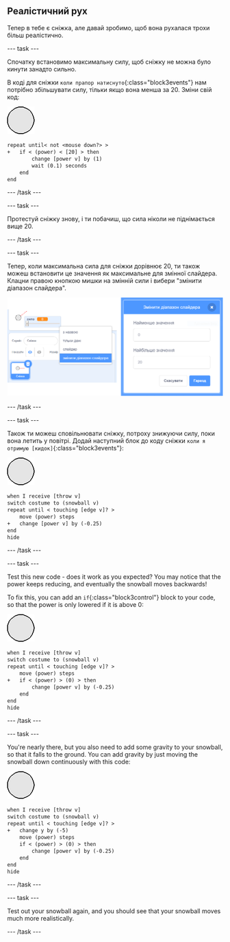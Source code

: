 ## Реалістичний рух

Тепер в тебе є сніжка, але давай зробимо, щоб вона рухалася трохи більш реалістично.

--- task ---

Спочатку встановимо максимальну силу, щоб сніжку не можна було кинути занадто сильно.

В коді для сніжки `коли прапор натиснуто`{:class="block3events"} нам потрібно збільшувати силу, тільки якщо вона менша за 20. Зміни свій код:

![snowball sprite](images/snowball-sprite.png)

```blocks3
repeat until< not <mouse down?> >
+   if < (power) < [20] > then
        change [power v] by (1)
        wait (0.1) seconds
    end
end
```

--- /task ---

--- task ---

Протестуй сніжку знову, і ти побачиш, що сила ніколи не піднімається вище 20.

--- /task ---

--- task ---

Тепер, коли максимальна сила для сніжки дорівнює 20, ти також можеш встановити це значення як максимальне для змінної слайдера. Клацни правою кнопкою мишки на змінній сили і вибери "змінити діапазон слайдера".

![min max of slider range](images/snow-minmax.png)


--- /task ---

--- task ---

Також ти можеш сповільнювати сніжку, потроху знижуючи силу, поки вона летить у повітрі. Додай наступний блок до коду сніжки `коли я отримую [кидок]`{:class="block3events"}:

![snowball sprite](images/snowball-sprite.png)

```blocks3
when I receive [throw v]
switch costume to (snowball v)
repeat until < touching [edge v]? >
    move (power) steps
+   change [power v] by (-0.25)
end
hide
```

--- /task ---


--- task ---

Test this new code - does it work as you expected? You may notice that the power keeps reducing, and eventually the snowball moves backwards!

To fix this, you can add an `if`{:class="block3control"} block to your code, so that the power is only lowered if it is above 0:

![snowball sprite](images/snowball-sprite.png)

```blocks3
when I receive [throw v]
switch costume to (snowball v)
repeat until < touching [edge v]? >
    move (power) steps
+   if < (power) > (0) > then
        change [power v] by (-0.25)
    end
end
hide
```

--- /task ---

--- task ---

You're nearly there, but you also need to add some gravity to your snowball, so that it falls to the ground. You can add gravity by just moving the snowball down continuously with this code:

![snowball sprite](images/snowball-sprite.png)

```blocks3
when I receive [throw v]
switch costume to (snowball v)
repeat until < touching [edge v]? >
+   change y by (-5)
    move (power) steps
    if < (power) > (0) > then
        change [power v] by (-0.25)
    end
end
hide
```

--- /task ---

--- task ---

Test out your snowball again, and you should see that your snowball moves much more realistically.

--- /task ---

